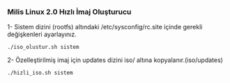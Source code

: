 ### Milis Linux 2.0 Hızlı İmaj Oluşturucu ###

1- Sistem dizini (rootfs) altındaki /etc/sysconfig/rc.site içinde
gerekli değişkenleri ayarlayınız.

```
./iso_olustur.sh sistem
```

2- Özelleştirilmiş imaj için updates dizini iso/ altına kopyalanır.(iso/updates)

```
./hizli_iso.sh sistem
```
